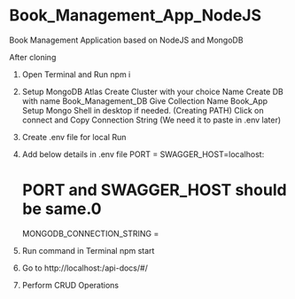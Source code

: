 # Book_Management_App_NodeJS
Book Management Application based on NodeJS and MongoDB


After cloning 
1. Open Terminal and Run npm i

2. Setup MongoDB Atlas 
    Create Cluster with your choice Name
    Create DB with name Book_Management_DB
    Give Collection Name Book_App
    Setup Mongo Shell in desktop if needed. (Creating PATH)
    Click on connect and Copy Connection String (We need it to paste in .env later)

3. Create .env file for local Run

4. Add below details in .env file
    PORT = <Port Number>
    SWAGGER_HOST=localhost:<Port Number>
    # PORT and SWAGGER_HOST should be same.0

    MONGODB_CONNECTION_STRING = <MongoDB Connection String>

5. Run command in Terminal
    npm start

6. Go to http://localhost:<Port Number>/api-docs/#/

7. Perform CRUD Operations


